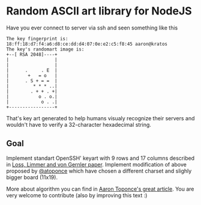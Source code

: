 ﻿# Random ASCII art library for NodeJS

Have you ever connect to server via ssh and seen something like this

```
The key fingerprint is:
18:ff:18:d7:f4:a6:d8:ce:dd:d4:07:0e:e2:c5:f8:45 aaron@kratos
The key's randomart image is:
+--[ RSA 2048]----+
|                 |
|                 |
|      .     . E  |
|       +   = o   |
|      . S + = =  |
|         * * * ..|
|        . + + . +|
|           o . o.|
|            o . .|
+-----------------+
```

That's key art generated to help humans visualy recognize their servers and wouldn't have to verify a 32-character hexadecimal string.

Goal
----
Implement standart OpenSSH' keyart with 9 rows and 17 columns described in [Loss, Limmer and von Gernler paper](http://www.dirk-loss.de/sshvis/drunken_bishop.pdf).
Implement modification of above proposed by [@atoponce](https://github.com/atoponce/keyart) which have chosen a different charset and slighly bigger board (11x19).

More about algorithm you can find in [Aaron Toponce's great article](https://pthree.org/2013/05/30/openssh-keys-and-the-drunken-bishop/).
You are very welcome to contribute (also by improving this text :) 

